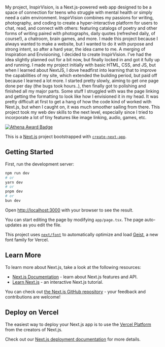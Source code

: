 
My project, InspirVision, is a Next.js-powered web app designed to be a space of connection for teens who struggle with mental health or simply need a calm environment. InspirVision combines my passions for writing, photography, and coding to create a hyper-interactive platform for users to chat, read, and connect with others: featuring catalogs of poetry and other forms of writing paired with photographs, daily quotes (refreshed daily, of course!), a chatroom, brain games, and more. I made this project because I always wanted to make a website, but I wanted to do it with purpose and strong intent, so after a hard year, the idea came to me. A merging of Inspiration and Envisioning, I decided to create InspirVision. I’ve had the idea slightly planned out for a bit now, but finally locked in and got it fully up and running. I made my project initially with basic HTML, CSS, and JS, but when I learned about NextJS, I dove headfirst into learning that to improve the capabilities of my site, which extended the building period, but paid off because I learned a lot more. I started pretty slowly, aiming to get one page done per day (the bugs took hours..), then finally got to polishing and finished all my major parts. Some stuff I struggled with was the page linking and getting the formatting to look like how I envisioned it in my head. It was pretty difficult at first to get a hang of how the code kind of worked with Next.js, but when I caught on, it was much smoother sailing from there. This project took my web dev skills to the next level, especially since I tried to incorporate a lot of tiny features like image linking, audio, games, etc.

[![Athena Award Badge](https://img.shields.io/endpoint?url=https%3A%2F%2Faward.athena.hackclub.com%2Fapi%2Fbadge)](https://award.athena.hackclub.com?utm_source=readme) 

This is a [Next.js](https://nextjs.org) project bootstrapped with [`create-next-app`](https://nextjs.org/docs/app/api-reference/cli/create-next-app).

## Getting Started

First, run the development server:

```bash
npm run dev
# or
yarn dev
# or
pnpm dev
# or
bun dev
```

Open [http://localhost:3000](http://localhost:3000) with your browser to see the result.

You can start editing the page by modifying `app/page.tsx`. The page auto-updates as you edit the file.

This project uses [`next/font`](https://nextjs.org/docs/app/building-your-application/optimizing/fonts) to automatically optimize and load [Geist](https://vercel.com/font), a new font family for Vercel.

## Learn More

To learn more about Next.js, take a look at the following resources:

- [Next.js Documentation](https://nextjs.org/docs) - learn about Next.js features and API.
- [Learn Next.js](https://nextjs.org/learn) - an interactive Next.js tutorial.

You can check out [the Next.js GitHub repository](https://github.com/vercel/next.js) - your feedback and contributions are welcome!

## Deploy on Vercel

The easiest way to deploy your Next.js app is to use the [Vercel Platform](https://vercel.com/new?utm_medium=default-template&filter=next.js&utm_source=create-next-app&utm_campaign=create-next-app-readme) from the creators of Next.js.

Check out our [Next.js deployment documentation](https://nextjs.org/docs/app/building-your-application/deploying) for more details.
